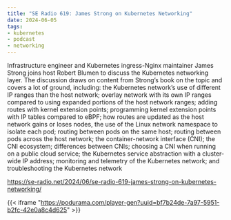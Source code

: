 ```yaml
---
title: "SE Radio 619: James Strong on Kubernetes Networking"
date: 2024-06-05
tags:
- kubernetes
- podcast
- networking
---
```


Infrastructure engineer and Kubernetes ingress-Nginx maintainer James Strong joins host Robert Blumen to discuss the Kubernetes networking layer. The discussion draws on content from Strong’s book on the topic and covers a lot of ground, including: the Kubernetes network’s use of different IP ranges than the host network; overlay network with its own IP ranges compared to using expanded portions of the host network ranges; adding routes with kernel extension points; programming kernel extension points with IP tables compared to eBPF; how routes are updated as the host network gains or loses nodes, the use of the Linux network namespace to isolate each pod; routing between pods on the same host; routing between pods across the host network; the container-network interface (CNI); the CNI ecosystem; differences between CNIs; choosing a CNI when running on a public cloud service; the Kubernetes service abstraction with a cluster-wide IP address; monitoring and telemetry of the Kubernetes network; and troubleshooting the Kubernetes network

https://se-radio.net/2024/06/se-radio-619-james-strong-on-kubernetes-networking/

{{< iframe "https://podurama.com/player-gen?uuid=bf7b24de-7a97-5951-b2fc-42e0a8c4d625" >}}
